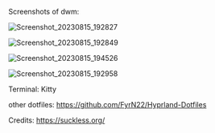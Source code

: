Screenshots of dwm:

![Screenshot_20230815_192827](https://github.com/FyrN22/suckless/assets/118836819/202b440d-1f8c-452b-abef-0993fc893786)


![Screenshot_20230815_192849](https://github.com/FyrN22/suckless/assets/118836819/acad41a1-ad9f-4291-aba2-a5433ca18686)


![Screenshot_20230815_194526](https://github.com/FyrN22/suckless/assets/118836819/2ca126a2-d00f-4bbb-bbad-6ffcfceaf729)


![Screenshot_20230815_192958](https://github.com/FyrN22/suckless/assets/118836819/05fdb519-cb48-4cbf-88e7-2d32192cf3aa)


Terminal: Kitty

other dotfiles: https://github.com/FyrN22/Hyprland-Dotfiles

Credits: https://suckless.org/
